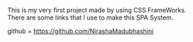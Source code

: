 
This is my very first project made by using CSS FrameWorks.<br>
There are some links that I use to make this SPA System.

github = https://github.com/NirashaMadubhashini


